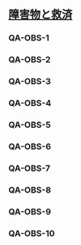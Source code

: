 ## [障害物と救済](803)

### QA-OBS-1

### QA-OBS-2

### QA-OBS-3

### QA-OBS-4

### QA-OBS-5

### QA-OBS-6

### QA-OBS-7

### QA-OBS-8

### QA-OBS-9

### QA-OBS-10
